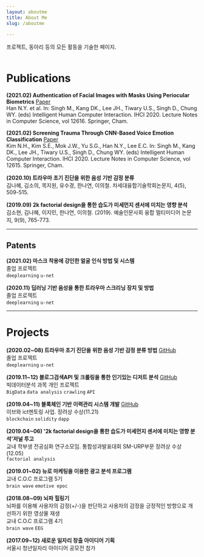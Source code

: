 ```yaml
---
layout: aboutme
title: About Me
slug: /aboutme
    
---
```


프로젝트, 동아리 등의 모든 활동을 기술한 페이지. 
<br />
<br />


# Publications


__(2021.02) Authentication of Facial Images with Masks Using Periocular Biometrics__    <a href="https://link.springer.com/chapter/10.1007%2F978-3-030-68452-5_34">Paper</a><br>
Han N.Y. et al. In: Singh M., Kang DK., Lee JH., Tiwary U.S., Singh D., Chung WY. (eds) Intelligent Human Computer Interaction. IHCI 2020. Lecture Notes in Computer Science, vol 12616. Springer, Cham. 


__(2021.02) Screening Trauma Through CNN-Based Voice Emotion Classification__    <a href="https://link.springer.com/chapter/10.1007%2F978-3-030-68449-5_21">Paper</a><br>
Kim N.H., Kim S.E., Mok J.W., Yu S.G., Han N.Y., Lee E.C. In: Singh M., Kang DK., Lee JH., Tiwary U.S., Singh D., Chung WY. (eds) Intelligent Human Computer Interaction. IHCI 2020. Lecture Notes in Computer Science, vol 12615. Springer, Cham. 


__(2020.10) 트라우마 초기 진단을 위한 음성 기반 감정 분류__<br>
김나혜, 김소의, 목지원, 유수경, 한나연, 이의철. 차세대융합기술학회논문지, 4(5), 509-515.<br>


__(2019.09) 2k factorial design을 통한 습도가 미세먼지 센서에 미치는 영향 분석__<br>
김소현, 김나혜, 이지민, 한나연, 이의철. (2019). 예술인문사회 융합 멀티미디어 논문지, 9(9), 765-773.<br>


-------------------


## Patents


__(2021.02) 마스크 착용에 강인한 얼굴 인식 방법 및 시스템__<br>
졸업 프로젝트<br>
`deeplearning` `u-net`

__(2020.11) 딥러닝 기반 음성을 통한 트라우마 스크리닝 장치 및 방법__<br>
졸업 프로젝트<br>
`deeplearning` `u-net`


-------------------

# Projects

__(2020.02~08) 트라우마 초기 진단을 위한 음성 기반 감정 분류 방법__    <a href="https://github.com/HanNayeoniee/Trauma-Detector">GitHub</a><br>
졸업 프로젝트<br>
`deeplearning` `u-net`


__(2019.11~12) 블로그검색API 및 크롤링을 통한 인기있는 디저트 분석__    <a href="https://github.com/HanNayeoniee/Bigdata-mini-project">GitHub</a><br>
빅데이터분석 과목 개인 프로젝트<br>
`BigData` `data analysis` `crawling` `API`


__(2019.04~11) 블록체인 기반 이력관리 시스템 개발__    <a href="https://github.com/HanNayeoniee/smu_blockchain">GitHub</a><br>
이브와 ict멘토링 사업. 장려상 수상(11.21)<br>
`blockchain` `solidity` `dapp`


__(2019.04~06) '2k factorial design을 통한 습도가 미세먼지 센서에 미치는 영향 분석'저널 투고__<br>
교내 학부생 전공심화 연구소모임. 통합성과발표대회 SM-URP부문 장려상 수상(12.05)<br>
`factorial analysis`


__(2019.01~02) 뉴로 마케팅을 이용한 광고 분석 프로그램__<br>
교내 C.O.C 프로그램 5기<br>
`brain wave` `emotive epoc` 


__(2018.08~09) 뇌파 힐링기__<br>
뇌파를 이용해 사용자의 감정(+/-)을 판단하고 사용자의 감정을 긍정적인 방향으로 개선하기 위한 영상물 재생<br>
교내 C.O.C 프로그램 4기<br>
`brain wave` `EEG`


__(2017.09~12) 새로운 일자리 창출 아이디어 기획__<br>
서울시 청년일자리 아이디어 공모전 참가<br>
